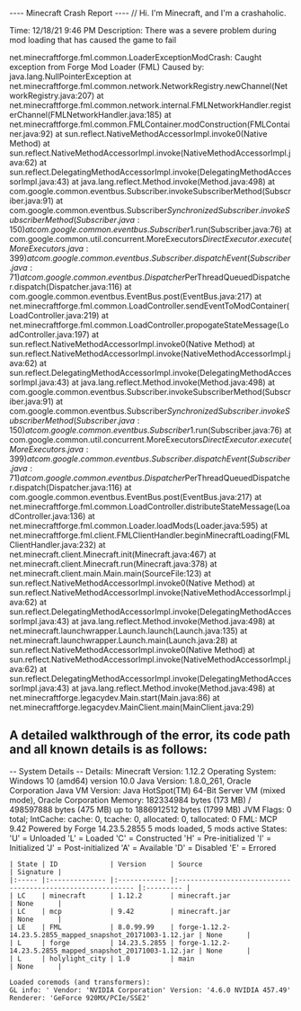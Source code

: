 ---- Minecraft Crash Report ----
// Hi. I'm Minecraft, and I'm a crashaholic.

Time: 12/18/21 9:46 PM
Description: There was a severe problem during mod loading that has caused the game to fail

net.minecraftforge.fml.common.LoaderExceptionModCrash: Caught exception from Forge Mod Loader (FML)
Caused by: java.lang.NullPointerException
	at net.minecraftforge.fml.common.network.NetworkRegistry.newChannel(NetworkRegistry.java:207)
	at net.minecraftforge.fml.common.network.internal.FMLNetworkHandler.registerChannel(FMLNetworkHandler.java:185)
	at net.minecraftforge.fml.common.FMLContainer.modConstruction(FMLContainer.java:92)
	at sun.reflect.NativeMethodAccessorImpl.invoke0(Native Method)
	at sun.reflect.NativeMethodAccessorImpl.invoke(NativeMethodAccessorImpl.java:62)
	at sun.reflect.DelegatingMethodAccessorImpl.invoke(DelegatingMethodAccessorImpl.java:43)
	at java.lang.reflect.Method.invoke(Method.java:498)
	at com.google.common.eventbus.Subscriber.invokeSubscriberMethod(Subscriber.java:91)
	at com.google.common.eventbus.Subscriber$SynchronizedSubscriber.invokeSubscriberMethod(Subscriber.java:150)
	at com.google.common.eventbus.Subscriber$1.run(Subscriber.java:76)
	at com.google.common.util.concurrent.MoreExecutors$DirectExecutor.execute(MoreExecutors.java:399)
	at com.google.common.eventbus.Subscriber.dispatchEvent(Subscriber.java:71)
	at com.google.common.eventbus.Dispatcher$PerThreadQueuedDispatcher.dispatch(Dispatcher.java:116)
	at com.google.common.eventbus.EventBus.post(EventBus.java:217)
	at net.minecraftforge.fml.common.LoadController.sendEventToModContainer(LoadController.java:219)
	at net.minecraftforge.fml.common.LoadController.propogateStateMessage(LoadController.java:197)
	at sun.reflect.NativeMethodAccessorImpl.invoke0(Native Method)
	at sun.reflect.NativeMethodAccessorImpl.invoke(NativeMethodAccessorImpl.java:62)
	at sun.reflect.DelegatingMethodAccessorImpl.invoke(DelegatingMethodAccessorImpl.java:43)
	at java.lang.reflect.Method.invoke(Method.java:498)
	at com.google.common.eventbus.Subscriber.invokeSubscriberMethod(Subscriber.java:91)
	at com.google.common.eventbus.Subscriber$SynchronizedSubscriber.invokeSubscriberMethod(Subscriber.java:150)
	at com.google.common.eventbus.Subscriber$1.run(Subscriber.java:76)
	at com.google.common.util.concurrent.MoreExecutors$DirectExecutor.execute(MoreExecutors.java:399)
	at com.google.common.eventbus.Subscriber.dispatchEvent(Subscriber.java:71)
	at com.google.common.eventbus.Dispatcher$PerThreadQueuedDispatcher.dispatch(Dispatcher.java:116)
	at com.google.common.eventbus.EventBus.post(EventBus.java:217)
	at net.minecraftforge.fml.common.LoadController.distributeStateMessage(LoadController.java:136)
	at net.minecraftforge.fml.common.Loader.loadMods(Loader.java:595)
	at net.minecraftforge.fml.client.FMLClientHandler.beginMinecraftLoading(FMLClientHandler.java:232)
	at net.minecraft.client.Minecraft.init(Minecraft.java:467)
	at net.minecraft.client.Minecraft.run(Minecraft.java:378)
	at net.minecraft.client.main.Main.main(SourceFile:123)
	at sun.reflect.NativeMethodAccessorImpl.invoke0(Native Method)
	at sun.reflect.NativeMethodAccessorImpl.invoke(NativeMethodAccessorImpl.java:62)
	at sun.reflect.DelegatingMethodAccessorImpl.invoke(DelegatingMethodAccessorImpl.java:43)
	at java.lang.reflect.Method.invoke(Method.java:498)
	at net.minecraft.launchwrapper.Launch.launch(Launch.java:135)
	at net.minecraft.launchwrapper.Launch.main(Launch.java:28)
	at sun.reflect.NativeMethodAccessorImpl.invoke0(Native Method)
	at sun.reflect.NativeMethodAccessorImpl.invoke(NativeMethodAccessorImpl.java:62)
	at sun.reflect.DelegatingMethodAccessorImpl.invoke(DelegatingMethodAccessorImpl.java:43)
	at java.lang.reflect.Method.invoke(Method.java:498)
	at net.minecraftforge.legacydev.Main.start(Main.java:86)
	at net.minecraftforge.legacydev.MainClient.main(MainClient.java:29)


A detailed walkthrough of the error, its code path and all known details is as follows:
---------------------------------------------------------------------------------------

-- System Details --
Details:
	Minecraft Version: 1.12.2
	Operating System: Windows 10 (amd64) version 10.0
	Java Version: 1.8.0_261, Oracle Corporation
	Java VM Version: Java HotSpot(TM) 64-Bit Server VM (mixed mode), Oracle Corporation
	Memory: 182334984 bytes (173 MB) / 498597888 bytes (475 MB) up to 1886912512 bytes (1799 MB)
	JVM Flags: 0 total; 
	IntCache: cache: 0, tcache: 0, allocated: 0, tallocated: 0
	FML: MCP 9.42 Powered by Forge 14.23.5.2855 5 mods loaded, 5 mods active
	States: 'U' = Unloaded 'L' = Loaded 'C' = Constructed 'H' = Pre-initialized 'I' = Initialized 'J' = Post-initialized 'A' = Available 'D' = Disabled 'E' = Errored

	| State | ID             | Version      | Source                                                      | Signature |
	|:----- |:-------------- |:------------ |:----------------------------------------------------------- |:--------- |
	| LC    | minecraft      | 1.12.2       | minecraft.jar                                               | None      |
	| LC    | mcp            | 9.42         | minecraft.jar                                               | None      |
	| LE    | FML            | 8.0.99.99    | forge-1.12.2-14.23.5.2855_mapped_snapshot_20171003-1.12.jar | None      |
	| L     | forge          | 14.23.5.2855 | forge-1.12.2-14.23.5.2855_mapped_snapshot_20171003-1.12.jar | None      |
	| L     | holylight_city | 1.0          | main                                                        | None      |

	Loaded coremods (and transformers): 
	GL info: ' Vendor: 'NVIDIA Corporation' Version: '4.6.0 NVIDIA 457.49' Renderer: 'GeForce 920MX/PCIe/SSE2'